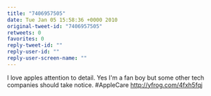 ```yaml
---
title: "7406957505"
date: Tue Jan 05 15:58:36 +0000 2010
original-tweet-id: "7406957505"
retweets: 0
favorites: 0
reply-tweet-id: ""
reply-user-id: ""
reply-user-screen-name: ""
---
```

I love apples attention to detail. Yes I'm a fan boy but some other tech companies should take notice. #AppleCare  http://yfrog.com/4fxh5fqj
